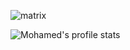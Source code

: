 ![matrix](https://github.com/Moha2088/Moha2088/assets/113173091/dee96a82-280a-4432-85f0-2cac17ceeaef)

 

![Mohamed's profile stats](https://github-readme-stats.vercel.app/api?username=Moha2088&show_icons=true&theme=tokyonight)
